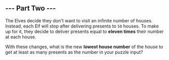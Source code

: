 ## --- Part Two ---

The Elves decide they don't want to visit an infinite number of houses.  Instead, each Elf will stop after delivering presents to ``50`` houses.  To make up for it, they decide to deliver presents equal to **eleven times** their number at each house.

With these changes, what is the new **lowest house number** of the house to get at least as many presents as the number in your puzzle input?


